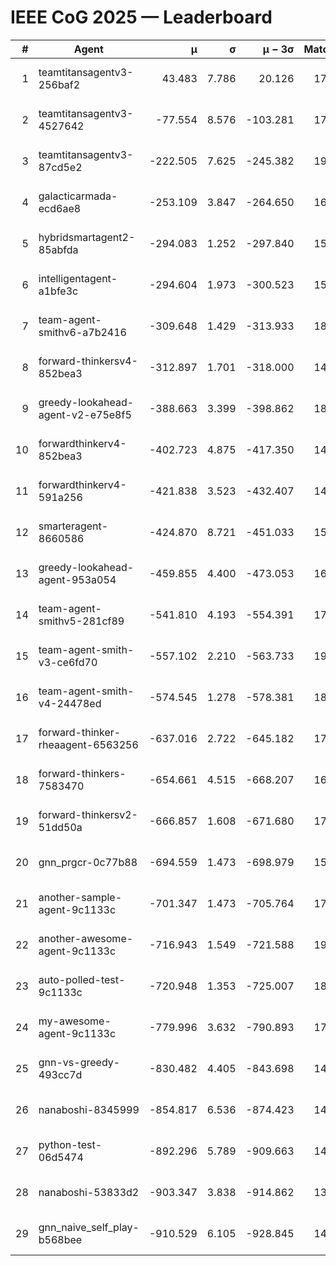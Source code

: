# IEEE CoG 2025 — Leaderboard

| # | Agent | μ | σ | μ − 3σ | Matches | Updated |
|---:|---|---:|---:|---:|---:|---|
| 1 | teamtitansagentv3-256baf2 | 43.483 | 7.786 | 20.126 | 17996 | 2025-08-24 06:20 |
| 2 | teamtitansagentv3-4527642 | -77.554 | 8.576 | -103.281 | 17730 | 2025-08-24 06:20 |
| 3 | teamtitansagentv3-87cd5e2 | -222.505 | 7.625 | -245.382 | 19026 | 2025-08-24 06:20 |
| 4 | galacticarmada-ecd6ae8 | -253.109 | 3.847 | -264.650 | 16640 | 2025-08-24 06:20 |
| 5 | hybridsmartagent2-85abfda | -294.083 | 1.252 | -297.840 | 15060 | 2025-08-24 06:20 |
| 6 | intelligentagent-a1bfe3c | -294.604 | 1.973 | -300.523 | 15219 | 2025-08-24 06:20 |
| 7 | team-agent-smithv6-a7b2416 | -309.648 | 1.429 | -313.933 | 18000 | 2025-08-24 06:20 |
| 8 | forward-thinkersv4-852bea3 | -312.897 | 1.701 | -318.000 | 14616 | 2025-08-24 06:20 |
| 9 | greedy-lookahead-agent-v2-e75e8f5 | -388.663 | 3.399 | -398.862 | 18268 | 2025-08-24 06:20 |
| 10 | forwardthinkerv4-852bea3 | -402.723 | 4.875 | -417.350 | 14570 | 2025-08-24 06:20 |
| 11 | forwardthinkerv4-591a256 | -421.838 | 3.523 | -432.407 | 14775 | 2025-08-24 06:20 |
| 12 | smarteragent-8660586 | -424.870 | 8.721 | -451.033 | 15040 | 2025-08-24 06:20 |
| 13 | greedy-lookahead-agent-953a054 | -459.855 | 4.400 | -473.053 | 16668 | 2025-08-24 06:20 |
| 14 | team-agent-smithv5-281cf89 | -541.810 | 4.193 | -554.391 | 17560 | 2025-08-24 06:20 |
| 15 | team-agent-smith-v3-ce6fd70 | -557.102 | 2.210 | -563.733 | 19040 | 2025-08-24 06:20 |
| 16 | team-agent-smith-v4-24478ed | -574.545 | 1.278 | -578.381 | 18340 | 2025-08-24 06:20 |
| 17 | forward-thinker-rheaagent-6563256 | -637.016 | 2.722 | -645.182 | 17024 | 2025-08-24 06:20 |
| 18 | forward-thinkers-7583470 | -654.661 | 4.515 | -668.207 | 16380 | 2025-08-24 06:20 |
| 19 | forward-thinkersv2-51dd50a | -666.857 | 1.608 | -671.680 | 17244 | 2025-08-24 06:20 |
| 20 | gnn_prgcr-0c77b88 | -694.559 | 1.473 | -698.979 | 15880 | 2025-08-24 06:20 |
| 21 | another-sample-agent-9c1133c | -701.347 | 1.473 | -705.764 | 17940 | 2025-08-24 06:20 |
| 22 | another-awesome-agent-9c1133c | -716.943 | 1.549 | -721.588 | 19180 | 2025-08-24 06:20 |
| 23 | auto-polled-test-9c1133c | -720.948 | 1.353 | -725.007 | 18700 | 2025-08-24 06:20 |
| 24 | my-awesome-agent-9c1133c | -779.996 | 3.632 | -790.893 | 17940 | 2025-08-24 06:20 |
| 25 | gnn-vs-greedy-493cc7d | -830.482 | 4.405 | -843.698 | 14340 | 2025-08-24 06:20 |
| 26 | nanaboshi-8345999 | -854.817 | 6.536 | -874.423 | 14770 | 2025-08-24 06:20 |
| 27 | python-test-06d5474 | -892.296 | 5.789 | -909.663 | 14390 | 2025-08-24 06:20 |
| 28 | nanaboshi-53833d2 | -903.347 | 3.838 | -914.862 | 13820 | 2025-08-24 06:20 |
| 29 | gnn_naive_self_play-b568bee | -910.529 | 6.105 | -928.845 | 14180 | 2025-08-24 06:20 |
